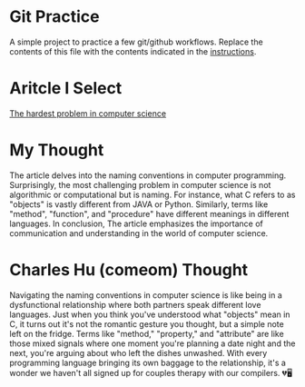 # Git Practice
A simple project to practice a few git/github workflows.  Replace the contents of this file with the contents indicated in the [instructions](./instructions.md).

# Aritcle I Select

[The hardest problem in computer science](https://eev.ee/blog/2016/07/26/the-hardest-problem-in-computer-science/)



# My Thought

The article delves into the naming conventions in computer programming. Surprisingly, the most challenging problem in computer science is not algorithmic or computational but is naming. For instance, what C refers to as "objects" is vastly different from JAVA or Python. Similarly, terms like "method", "function", and "procedure" have different meanings in different languages. In conclusion, The article emphasizes the importance of communication and understanding in the world of computer science.

# Charles Hu (comeom) Thought

Navigating the naming conventions in computer science is like being in a dysfunctional relationship where both partners speak different love languages. Just when you think you've understood what "objects" mean in C, it turns out it's not the romantic gesture you thought, but a simple note left on the fridge. Terms like "method," "property," and "attribute" are like those mixed signals where one moment you're planning a date night and the next, you're arguing about who left the dishes unwashed. With every programming language bringing its own baggage to the relationship, it's a wonder we haven't all signed up for couples therapy with our compilers. 💔🖥️